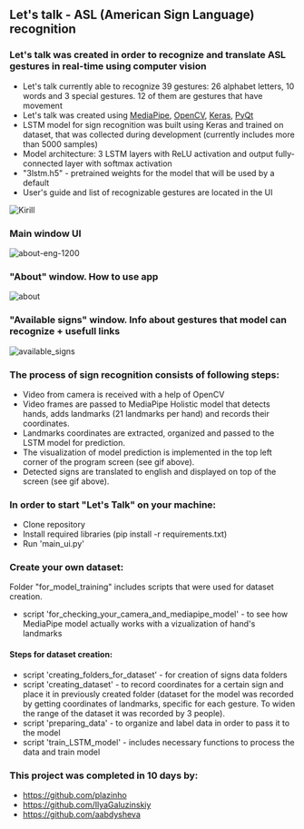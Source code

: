 ## Let's talk - ASL (American Sign Language) recognition
### Let's talk was created in order to recognize and translate ASL gestures in real-time using computer vision
- Let's talk currently able to recognize 39 gestures: 26 alphabet letters, 10 words and 3 special gestures. 12 of them are gestures that have movement
- Let's talk was created using [MediaPipe](https://github.com/google/mediapipe), [OpenCV](https://github.com/opencv/opencv), [Keras](https://github.com/keras-team/keras), [PyQt](https://github.com/qt)
- LSTM model for sign recognition was built using Keras and trained on dataset, that was collected during development (currently includes more than 5000 samples)
- Model architecture: 3 LSTM layers with ReLU activation and output fully-connected layer with softmax activation
- "3lstm.h5" - pretrained weights for the model that will be used by a default
- User's guide and list of recognizable gestures are located in the UI

![Kirill](https://user-images.githubusercontent.com/88561819/139092550-d1b2ef50-641f-467b-a74d-7a6550432974.gif)

### Main window UI
![about-eng-1200](https://user-images.githubusercontent.com/88561819/139127588-9ba7f567-4b5a-4173-86bc-9dfa5391af68.jpg)

### "About" window. How to use app
![about](https://user-images.githubusercontent.com/88561819/139136392-c7721446-11ce-42d6-bb94-cc8f4d4409de.png)

### "Available signs" window. Info about gestures that model can recognize + usefull links
![available_signs](https://user-images.githubusercontent.com/88561819/139136595-9daff1f6-02d0-470b-a402-514469fa8a30.png)

### The process of sign recognition consists of following steps:
- Video from camera is received with a help of OpenCV
- Video frames are passed to MediaPipe Holistic model that detects hands, adds landmarks (21 landmarks per hand) and records their coordinates.
- Landmarks coordinates are extracted, organized and passed to the LSTM model for prediction.
- The visualization of model prediction is implemented in the top left corner of the program screen (see gif above). 
- Detected signs are translated to english and displayed on top of the screen (see gif above).

### In order to start "Let's Talk" on your machine:
- Clone repository
- Install required libraries (pip install -r requirements.txt)
- Run 'main_ui.py'

### Create your own dataset:
Folder "for_model_training" includes scripts that were used for dataset creation.
- script 'for_checking_your_camera_and_mediapipe_model' - to see how MediaPipe model actually works with a vizualization of hand's landmarks

#### Steps for dataset creation:
- script 'creating_folders_for_dataset' - for creation of signs data folders
- script 'creating_dataset' - to record coordinates for a certain sign and place it in previously created folder (dataset for the model was recorded by getting coordinates of landmarks, specific for each gesture. To widen the range of the dataset it was recorded by 3 people).
- script 'preparing_data' - to organize and label data in order to pass it to the model
- script 'train_LSTM_model' - includes necessary functions to process the data and train model

### This project was completed in 10 days by:
- https://github.com/plazinho
- https://github.com/IlyaGaluzinskiy
- https://github.com/aabdysheva
